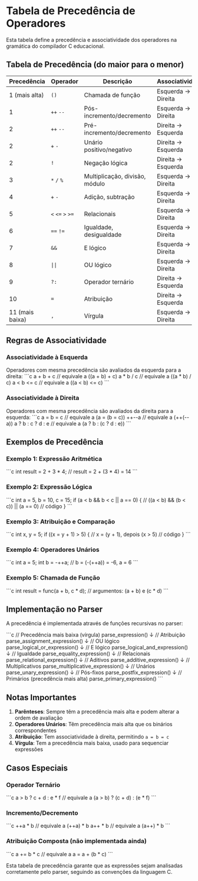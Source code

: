 # Tabela de Precedência de Operadores

Esta tabela define a precedência e associatividade dos operadores na gramática do compilador C educacional.

## Tabela de Precedência (do maior para o menor)

| Precedência | Operador | Descrição | Associatividade | Exemplo |
|-------------|----------|-----------|-----------------|---------|
| 1 (mais alta) | `()` | Chamada de função | Esquerda → Direita | `func(a, b)` |
| 1 | `++` `--` | Pós-incremento/decremento | Esquerda → Direita | `a++`, `b--` |
| 2 | `++` `--` | Pré-incremento/decremento | Direita → Esquerda | `++a`, `--b` |
| 2 | `+` `-` | Unário positivo/negativo | Direita → Esquerda | `+a`, `-b` |
| 2 | `!` | Negação lógica | Direita → Esquerda | `!flag` |
| 3 | `*` `/` `%` | Multiplicação, divisão, módulo | Esquerda → Direita | `a * b / c` |
| 4 | `+` `-` | Adição, subtração | Esquerda → Direita | `a + b - c` |
| 5 | `<` `<=` `>` `>=` | Relacionais | Esquerda → Direita | `a < b <= c` |
| 6 | `==` `!=` | Igualdade, desigualdade | Esquerda → Direita | `a == b != c` |
| 7 | `&&` | E lógico | Esquerda → Direita | `a && b && c` |
| 8 | `\|\|` | OU lógico | Esquerda → Direita | `a \|\| b \|\| c` |
| 9 | `?:` | Operador ternário | Direita → Esquerda | `a ? b : c` |
| 10 | `=` | Atribuição | Direita → Esquerda | `a = b = c` |
| 11 (mais baixa) | `,` | Vírgula | Esquerda → Direita | `a, b, c` |

## Regras de Associatividade

### Associatividade à Esquerda
Operadores com mesma precedência são avaliados da esquerda para a direita:
\`\`\`c
a + b + c    // equivale a ((a + b) + c)
a * b / c    // equivale a ((a * b) / c)
a < b <= c   // equivale a ((a < b) <= c)
\`\`\`

### Associatividade à Direita
Operadores com mesma precedência são avaliados da direita para a esquerda:
\`\`\`c
a = b = c    // equivale a (a = (b = c))
++--a        // equivale a (++(--a))
a ? b : c ? d : e  // equivale a (a ? b : (c ? d : e))
\`\`\`

## Exemplos de Precedência

### Exemplo 1: Expressão Aritmética
\`\`\`c
int result = 2 + 3 * 4;  // result = 2 + (3 * 4) = 14
\`\`\`

### Exemplo 2: Expressão Lógica
\`\`\`c
int a = 5, b = 10, c = 15;
if (a < b && b < c || a == 0) {  // ((a < b) && (b < c)) || (a == 0)
    // código
}
\`\`\`

### Exemplo 3: Atribuição e Comparação
\`\`\`c
int x, y = 5;
if ((x = y + 1) > 5) {  // x = (y + 1), depois (x > 5)
    // código
}
\`\`\`

### Exemplo 4: Operadores Unários
\`\`\`c
int a = 5;
int b = -++a;  // b = (-(++a)) = -6, a = 6
\`\`\`

### Exemplo 5: Chamada de Função
\`\`\`c
int result = func(a + b, c * d);  // argumentos: (a + b) e (c * d)
\`\`\`

## Implementação no Parser

A precedência é implementada através de funções recursivas no parser:

\`\`\`c
// Precedência mais baixa (vírgula)
parse_expression()
    ↓
// Atribuição
parse_assignment_expression()
    ↓
// OU lógico
parse_logical_or_expression()
    ↓
// E lógico
parse_logical_and_expression()
    ↓
// Igualdade
parse_equality_expression()
    ↓
// Relacionais
parse_relational_expression()
    ↓
// Aditivos
parse_additive_expression()
    ↓
// Multiplicativos
parse_multiplicative_expression()
    ↓
// Unários
parse_unary_expression()
    ↓
// Pós-fixos
parse_postfix_expression()
    ↓
// Primários (precedência mais alta)
parse_primary_expression()
\`\`\`

## Notas Importantes

1. **Parênteses**: Sempre têm a precedência mais alta e podem alterar a ordem de avaliação
2. **Operadores Unários**: Têm precedência mais alta que os binários correspondentes
3. **Atribuição**: Tem associatividade à direita, permitindo `a = b = c`
4. **Vírgula**: Tem a precedência mais baixa, usado para sequenciar expressões

## Casos Especiais

### Operador Ternário
\`\`\`c
a > b ? c + d : e * f  // equivale a (a > b) ? (c + d) : (e * f)
\`\`\`

### Incremento/Decremento
\`\`\`c
++a * b    // equivale a (++a) * b
a++ * b    // equivale a (a++) * b
\`\`\`

### Atribuição Composta (não implementada ainda)
\`\`\`c
a += b * c  // equivale a a = a + (b * c)
\`\`\`

Esta tabela de precedência garante que as expressões sejam analisadas corretamente pelo parser, seguindo as convenções da linguagem C.
